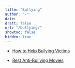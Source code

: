 ```yaml
---
title: "Bullying"
author: "-"
date:  
draft: false
url: "/bullying/"
showtoc: false
hidden: true
---
```




* [How to Help Bullying Victims](/how-to-help-bullying-victims/)

* [Best Anti-Bullying Movies](/best-anti-bullying-movies/)

